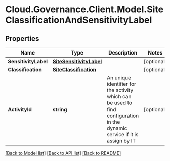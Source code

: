 # Cloud.Governance.Client.Model.SiteClassificationAndSensitivityLabel
## Properties

Name | Type | Description | Notes
------------ | ------------- | ------------- | -------------
**SensitivityLabel** | [**SiteSensitivityLabel**](SiteSensitivityLabel.md) |  | [optional] 
**Classification** | [**SiteClassification**](SiteClassification.md) |  | [optional] 
**ActivityId** | **string** | An unique identifier for the activity which can be used to find configuration in the dynamic service if it is assign by IT | [optional] 

[[Back to Model list]](../README.md#documentation-for-models) [[Back to API list]](../README.md#documentation-for-api-endpoints) [[Back to README]](../README.md)

